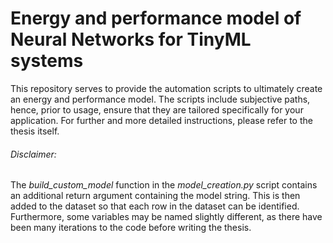 # Energy and performance model of Neural Networks for TinyML systems

This repository serves to provide the automation scripts to ultimately create an energy and performance model.
The scripts include subjective paths, hence, prior to usage, ensure that they are tailored specifically for your application.
For further and more detailed instructions, please refer to the thesis itself.

###### Disclaimer:
The *build_custom_model* function in the *model_creation.py* script contains an additional return argument containing the model string. This is then added to the dataset so that each row in the dataset can be identified.
Furthermore, some variables may be named slightly different, as there have been many iterations to the code before writing the thesis.
